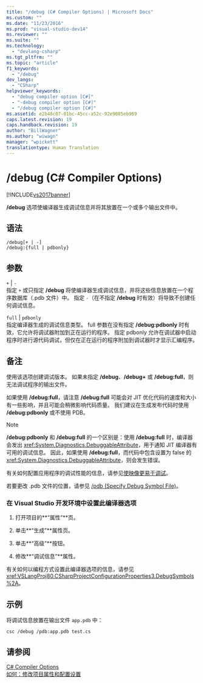 ```yaml
---
title: "/debug (C# Compiler Options) | Microsoft Docs"
ms.custom: ""
ms.date: "11/23/2016"
ms.prod: "visual-studio-dev14"
ms.reviewer: ""
ms.suite: ""
ms.technology: 
  - "devlang-csharp"
ms.tgt_pltfrm: ""
ms.topic: "article"
f1_keywords: 
  - "/debug"
dev_langs: 
  - "CSharp"
helpviewer_keywords: 
  - "debug compiler option [C#]"
  - "-debug compiler option [C#]"
  - "/debug compiler option [C#]"
ms.assetid: e2b48c07-01bc-45cc-a52c-92e9085eb969
caps.latest.revision: 19
caps.handback.revision: 19
author: "BillWagner"
ms.author: "wiwagn"
manager: "wpickett"
translationtype: Human Translation
---
```

# /debug (C# Compiler Options)
[!INCLUDE[vs2017banner](../../../csharp/includes/vs2017banner.md)]

**\/debug** 选项使编译器生成调试信息并将其放置在一个或多个输出文件中。  
  
## 语法  
  
```  
/debug[+ | -]  
/debug:{full | pdbonly}  
```  
  
## 参数  
 `+` &#124; `-`  
 指定 `+` 或只指定 **\/debug** 将使编译器生成调试信息，并将这些信息放置在一个程序数据库（.pdb 文件）中。  指定 `-`（在不指定 **\/debug** 时有效）将导致不创建任何调试信息。  
  
 `full` &#124; `pdbonly`  
 指定编译器生成的调试信息类型。  full 参数在没有指定 **\/debug:pdbonly** 时有效，它允许将调试器附加到正在运行的程序。  指定 pdbonly 允许在调试器中启动程序时进行源代码调试，但仅在正在运行的程序附加到调试器时才显示汇编程序。  
  
## 备注  
 使用该选项创建调试版本。  如果未指定 **\/debug**、**\/debug\+** 或 **\/debug:full**，则无法调试程序的输出文件。  
  
 如果使用 **\/debug:full**，请注意 **\/debug:full** 可能会对 JIT 优化代码的速度和大小有一些影响，并且可能会稍微影响代码质量。  我们建议在生成发布代码时使用 **\/debug:pdbonly** 或不使用 PDB。  
  
> [!NOTE]
>  **\/debug:pdbonly** 和 **\/debug:full** 的一个区别是：使用 **\/debug:full** 时，编译器会发出 <xref:System.Diagnostics.DebuggableAttribute>，用于通知 JIT 编译器有可用的调试信息。  因此，如果使用 **\/debug:full**，而代码中包含设置为 false 的 <xref:System.Diagnostics.DebuggableAttribute>，则会发生错误。  
  
 有关如何配置应用程序的调试性能的信息，请参见[使映像更易于调试](../Topic/Making%20an%20Image%20Easier%20to%20Debug.md)。  
  
 若要更改 .pdb 文件的位置，请参见 [\/pdb \(Specify Debug Symbol File\)](../../../csharp/language-reference/compiler-options/pdb-compiler-option.md)。  
  
### 在 Visual Studio 开发环境中设置此编译器选项  
  
1.  打开项目的**“属性”**页。  
  
2.  单击**“生成”**属性页。  
  
3.  单击**“高级”**按钮。  
  
4.  修改**“调试信息”**属性。  
  
 有关如何以编程方式设置此编译器选项的信息，请参见 <xref:VSLangProj80.CSharpProjectConfigurationProperties3.DebugSymbols%2A>。  
  
## 示例  
 将调试信息放置在输出文件 `app.pdb` 中：  
  
```  
csc /debug /pdb:app.pdb test.cs  
```  
  
## 请参阅  
 [C\# Compiler Options](../../../csharp/language-reference/compiler-options/index.md)   
 [如何：修改项目属性和配置设置](http://msdn.microsoft.com/zh-cn/e7184bc5-2f2b-4b4f-aa9a-3ecfcbc48b67)
